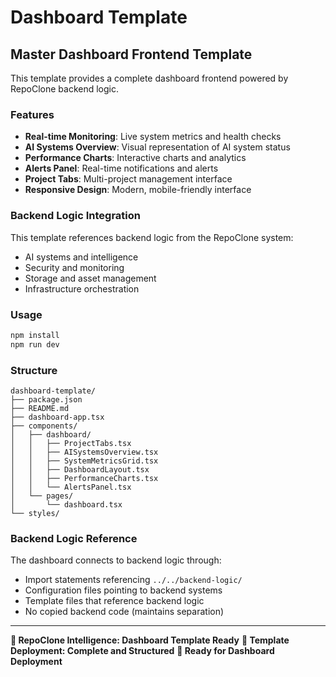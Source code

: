 # Dashboard Template

## Master Dashboard Frontend Template

This template provides a complete dashboard frontend powered by RepoClone backend logic.

### Features

- **Real-time Monitoring**: Live system metrics and health checks
- **AI Systems Overview**: Visual representation of AI system status
- **Performance Charts**: Interactive charts and analytics
- **Alerts Panel**: Real-time notifications and alerts
- **Project Tabs**: Multi-project management interface
- **Responsive Design**: Modern, mobile-friendly interface

### Backend Logic Integration

This template references backend logic from the RepoClone system:
- AI systems and intelligence
- Security and monitoring
- Storage and asset management
- Infrastructure orchestration

### Usage

```bash
npm install
npm run dev
```

### Structure

```
dashboard-template/
├── package.json
├── README.md
├── dashboard-app.tsx
├── components/
│   ├── dashboard/
│   │   ├── ProjectTabs.tsx
│   │   ├── AISystemsOverview.tsx
│   │   ├── SystemMetricsGrid.tsx
│   │   ├── DashboardLayout.tsx
│   │   ├── PerformanceCharts.tsx
│   │   └── AlertsPanel.tsx
│   └── pages/
│       └── dashboard.tsx
└── styles/
```

### Backend Logic Reference

The dashboard connects to backend logic through:
- Import statements referencing `../../backend-logic/`
- Configuration files pointing to backend systems
- Template files that reference backend logic
- No copied backend code (maintains separation)

---

**🧠 RepoClone Intelligence: Dashboard Template Ready**
**🎯 Template Deployment: Complete and Structured**
**🚀 Ready for Dashboard Deployment** 